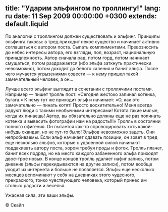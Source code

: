 title: "Ударим эльфингом по троллингу!"
lang: ru
date: 11 Sep 2009 00:00:00 +0300
extends: default.liquid
---
По аналогии с троллингом должен существовать и эльфинг. Принципы эльфинга таковы: в тред приходит некое существо и начинает активно соглашаться с автором поста. Сыпать комплиментами. Превозносить до небес интересы автора, его взгляды, пол, возраст, национальную принадлежность. Автор сначала рад, потом горд, потом начинает смущаться, потом раздражается (ибо эльфа заткнуть практически невозможно), потом доходит до белого каления и банит эльфа. После чего мучается угрызениями совести — к нему пришел такой замечательный человек, а он...

Лучше всего эльфинг выглядит в сочетании с троллячими постами. Например — пишет тролль пост: «Сегодня жестоко запинал котенка, бугага.» К нему тут же приходит эльф и начинает: «О, как это замечательно — пинать котят! Просто восхитительно! Меня всегда радуют люди с такими необычными интересами! Котята такие милые, когда их пинаешь! Автор, вы обязательно должны еще не раз попинать котенка и вывесить фотографии нам на радость!!!» Тролль в состоянии полного офигения. Он пытается как-то спровоцировать хоть какой-нибудь скандал, но не тут-то было! Эльфов невозможно задеть. Они непробиваемы. Если эльф начинает сдавать позиции, он зовет в тред еще несколько эльфов, которые с удвоенной силой начинают поддакивать автору поста, хором требуя проды и фоток. Тролль плачет, банит всех подряд, но на место каждого забаненного эльфа приходят двое-трое новых. В конце концов тролль удаляет нафиг запись, потом дневник (эльфы перекидываются на другие записи), потом вообще уходит из интернета и больше не появляется. Эльфы еще несколько месяцев вспоминают у себя на дневниках этого чудесного, прекрасного, тонко чувствующего человека, который принес им столько радости и веселья.

Ужасная сила, эти ваши эльфы.

© Скайп
